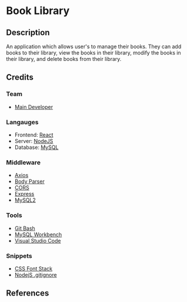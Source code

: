 # Book Library

## Description

An application which allows user's to manage their books. They can add books to
their library, view the books in their library, modify the books in their
library, and delete books from their library.

## Credits

### Team

- [Main Developer](https://github.com/lyndonpanton)

### Langauges

- Frontend: [React](https://react.dev/)
- Server: [NodeJS](https://nodejs.org/en)
- Database: [MySQL](https://www.google.com/search?client=firefox-b-d&q=mysql)

### Middleware

- [Axios](https://www.npmjs.com/package/axios)
- [Body Parser](https://www.npmjs.com/package/body-parser)
- [CORS](https://www.npmjs.com/package/cors)
- [Express](https://www.npmjs.com/package/express)
- [MySQL2](https://www.npmjs.com/package/mysql2)

### Tools

- [Git Bash](https://git-scm.com/downloads)
- [MySQL Workbench](https://www.mysql.com/products/workbench/)
- [Visual Studio Code](https://code.visualstudio.com/)

### Snippets

- [CSS Font Stack](https://www.cssfontstack.com/)
- [NodejS .gitignore](https://github.com/github/gitignore/blob/main/Node.gitignore)

## References
